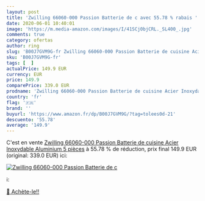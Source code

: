 ```yaml
---
layout: post
title: 'Zwilling 66060-000 Passion Batterie de c avec 55.78 % rabais '
date: 2020-06-01 10:40:01
image: 'https://m.media-amazon.com/images/I/41SCj0bjCRL._SL400_.jpg'
comments: true
category: ofertas
author: ring
slug: 'B00J7GVM9G-fr Zwilling 66060-000 Passion Batterie de cuisine Acier...'
sku: 'B00J7GVM9G-fr'
tags: [  ]
actualPrice: 149.9 EUR
currency: EUR
price: 149.9
comparePrice: 339.0 EUR
prodname: 'Zwilling 66060-000 Passion Batterie de cuisine Acier Inoxydable Aluminium 5 pièces'
country: 'fr'
flag: '🇫🇷'
brand: ''
buyurl: 'https://www.amazon.fr/dp/B00J7GVM9G/?tag=tolees0d-21'
descuento: '55.78'
average: '149.9'
---
```


C'est en vente [Zwilling 66060-000 Passion Batterie de cuisine Acier Inoxydable Aluminium 5 pièces](https://www.amazon.fr/dp/B00J7GVM9G/?tag=tolees0d-21)  à  55.78 % de réduction, prix final  149.9 EUR (original: 339.0 EUR) ici:

[![Zwilling 66060-000 Passion Batterie de c](https://m.media-amazon.com/images/I/41SCj0bjCRL._SL400_.jpg)](https://www.amazon.fr/dp/B00J7GVM9G/?tag=tolees0d-21)

ℹ️:


[🛒 Achète-le!!](https://www.amazon.fr/dp/B00J7GVM9G/?tag=tolees0d-21)
